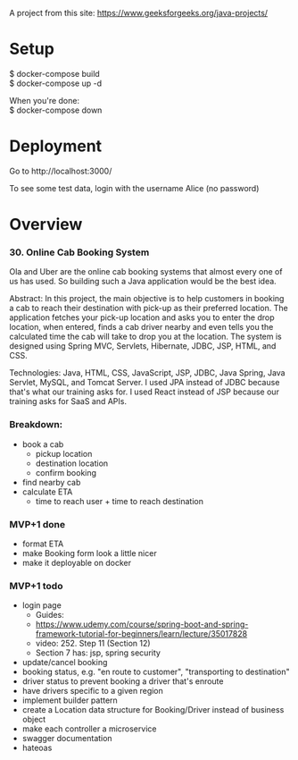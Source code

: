 A project from this site: https://www.geeksforgeeks.org/java-projects/

# Setup

$ docker-compose build  
$ docker-compose up -d

When you're done:  
$ docker-compose down

# Deployment

Go to http://localhost:3000/

To see some test data, login with the username Alice (no password)

# Overview

### 30. Online Cab Booking System 
Ola and Uber are the online cab booking systems that almost every one of us has used. 
So building such a Java application would be the best idea. 

Abstract:
In this project, the main objective is to help customers in booking a cab to reach their destination 
with pick-up as their preferred location. The application fetches your pick-up location and asks you 
to enter the drop location, when entered, finds a cab driver nearby and even tells you the calculated 
time the cab will take to drop you at the location. 
The system is designed using Spring MVC, Servlets, Hibernate, JDBC, JSP, HTML, and CSS. 

Technologies: Java, HTML, CSS, JavaScript, JSP, JDBC, Java Spring, Java Servlet, MySQL, and Tomcat Server.
I used JPA instead of JDBC because that's what our training asks for.
I used React instead of JSP because our training asks for SaaS and APIs.

### Breakdown:
- book a cab
	- pickup location
	- destination location
	- confirm booking
- find nearby cab
- calculate ETA
	- time to reach user + time to reach destination

### MVP+1 done
- format ETA 
- make Booking form look a little nicer
- make it deployable on docker
	
### MVP+1 todo
- login page
	- Guides:
	- https://www.udemy.com/course/spring-boot-and-spring-framework-tutorial-for-beginners/learn/lecture/35017828
	- video: 252. Step 11 (Section 12)
	- Section 7 has: jsp, spring security
- update/cancel booking
- booking status, e.g. "en route to customer", "transporting to destination"
- driver status to prevent booking a driver that's enroute
- have drivers specific to a given region
- implement builder pattern
- create a Location data structure for Booking/Driver instead of business object
- make each controller a microservice
- swagger documentation
- hateoas
